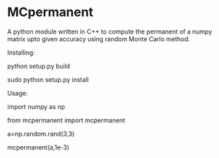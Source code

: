 # MCpermanent
A python module written in C++ to compute the permanent of a numpy matrix upto given accuracy  using random Monte Carlo method.

Installing:

python setup.py build

sudo python setup.py install

Usage:

import numpy as np

from mcpermanent import mcpermanent 

a=np.random.rand(3,3)

mcpermanent(a,1e-3)

